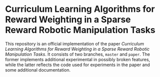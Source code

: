 # Curriculum Learning Algorithms for Reward Weighting in a Sparse Reward Robotic Manipulation Tasks

This repository is an official implementation of the paper *Curriculum Learning Algorithms for Reward Weighting in a Sparse Reward Robotic Manipulation Tasks*. It consists of two branches, `master` and `paper`. The former implements additional experimental in possibly broken features, while the latter reflects the code used for experiments in the paper and some additional documentation.